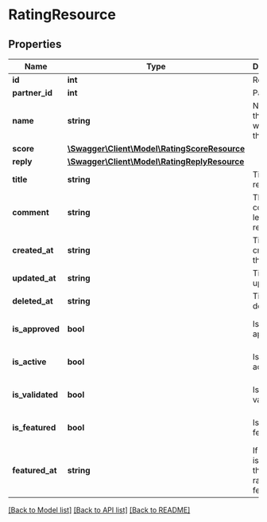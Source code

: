 # RatingResource

## Properties
Name | Type | Description | Notes
------------ | ------------- | ------------- | -------------
**id** | **int** | Review ID. | [optional] 
**partner_id** | **int** | Partner ID. | [optional] 
**name** | **string** | Name of the person who wrote the review. | [optional] 
**score** | [**\Swagger\Client\Model\RatingScoreResource**](RatingScoreResource.md) |  | [optional] 
**reply** | [**\Swagger\Client\Model\RatingReplyResource**](RatingReplyResource.md) |  | [optional] 
**title** | **string** | Title of the review. | [optional] 
**comment** | **string** | The comment left by the reviewer. | [optional] 
**created_at** | **string** | Time of creation of the rating. | [optional] 
**updated_at** | **string** | Time of last update. | [optional] 
**deleted_at** | **string** | Time of deletion. | [optional] 
**is_approved** | **bool** | Is the rating approved? | [optional] [default to false]
**is_active** | **bool** | Is the rating active? | [optional] [default to false]
**is_validated** | **bool** | Is the rating validated? | [optional] [default to false]
**is_featured** | **bool** | Is the rating featured? | [optional] [default to false]
**featured_at** | **string** | If the rating is featured, the time the rating was featured. | [optional] 

[[Back to Model list]](../README.md#documentation-for-models) [[Back to API list]](../README.md#documentation-for-api-endpoints) [[Back to README]](../README.md)


